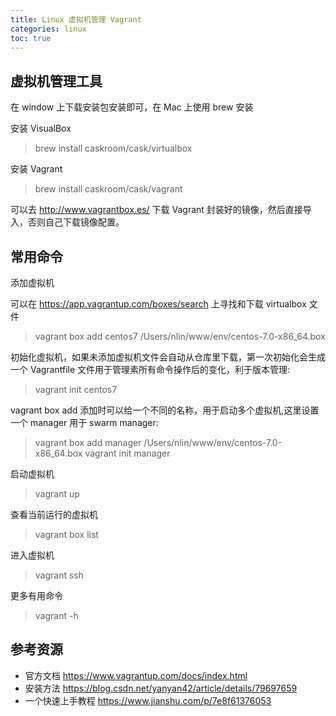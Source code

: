 ```yaml
---
title: Linux 虚拟机管理 Vagrant 
categories: linux
toc: true
---
```


## 虚拟机管理工具

在 window 上下载安装包安装即可，在 Mac 上使用 brew 安装

安装 VisualBox

> brew install caskroom/cask/virtualbox

安装 Vagrant

> brew install caskroom/cask/vagrant

可以去 http://www.vagrantbox.es/  下载 Vagrant 封装好的镜像，然后直接导入，否则自己下载镜像配置。


## 常用命令

添加虚拟机

可以在 https://app.vagrantup.com/boxes/search 上寻找和下载 virtualbox 文件

> vagrant box add centos7 /Users/nlin/www/env/centos-7.0-x86_64.box

初始化虚拟机，如果未添加虚拟机文件会自动从仓库里下载，第一次初始化会生成一个 Vagrantfile 文件用于管理素所有命令操作后的变化，利于版本管理:

> vagrant init centos7  

vagrant box add 添加时可以给一个不同的名称，用于启动多个虚拟机,这里设置一个 manager 用于 swarm manager:

> vagrant box add manager /Users/nlin/www/env/centos-7.0-x86_64.box
> vagrant init manager

启动虚拟机

> vagrant up

查看当前运行的虚拟机

> vagrant box list

进入虚拟机

> vagrant ssh

更多有用命令

> vagrant -h

## 参考资源 

- 官方文档 https://www.vagrantup.com/docs/index.html
- 安装方法 https://blog.csdn.net/yanyan42/article/details/79697659
- 一个快速上手教程 https://www.jianshu.com/p/7e8f61376053


